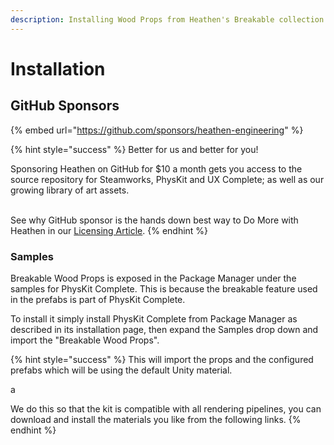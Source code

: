 ```yaml
---
description: Installing Wood Props from Heathen's Breakable collection
---
```


# Installation

## GitHub Sponsors

{% embed url="https://github.com/sponsors/heathen-engineering" %}

{% hint style="success" %}
Better for us and better for you!

Sponsoring Heathen on GitHub for $10 a month gets you access to the source repository for Steamworks, PhysKit and UX Complete; as well as our growing library of art assets.

\
See why GitHub sponsor is the hands down best way to Do More with Heathen in our [Licensing Article](../../../licensing/).
{% endhint %}

### Samples

Breakable Wood Props is exposed in the Package Manager under the samples for PhysKit Complete. This is because the breakable feature used in the prefabs is part of PhysKit Complete.

To install it simply install PhysKit Complete from Package Manager as described in its installation page, then expand the Samples drop down and import the "Breakable Wood Props".

{% hint style="success" %}
This will import the props and the configured prefabs which will be using the default Unity material.

a

We do this so that the kit is compatible with all rendering pipelines, you can download and install the materials you like from the following links.
{% endhint %}
